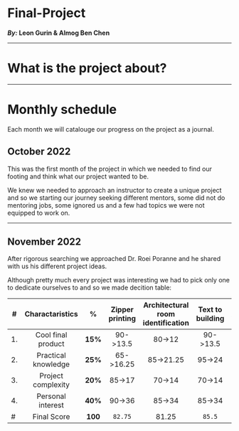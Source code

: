 # Final-Project
**_By:_ Leon Gurin & Almog Ben Chen**

___

# What is the project about?

___
# Monthly schedule
Each month we will catalouge our progress on the project as a journal.

## October 2022

This was the first month of the project in which we needed to find our footing and think what our project wanted to be.

We knew we needed to approach an instructor to create a unique project and so we starting our journey seeking different mentors, some did not do mentoring jobs, some ignored us and a few had topics we were not equipped to work on.

___

## November 2022

After rigorous searching we approached Dr. Roei Poranne and he shared with us his different project ideas.

Although pretty much every project was interesting we had to pick only one to dedicate ourselves to and so we made decition table:

| # | Charactaristics | % | Zipper printing | Architectural room identification | Text to building | VR - Architecture modeling | VR - Controlling robots | Redirected walking |
 | ------ | :------: | :------: | :------: | :------: | :------: | :------: | :------: | :------: | 
 | 1. | Cool final product | **15%**  | 90->13.5 | 80->12   | 90->13.5 | 75->11.25 | 65->9.75 | 50->7.5 |  
 | 2. | Practical knowledge| **25%**  | 65->16.25| 85->21.25| 95->24   | 70->22.5  | 70->17.5 | 70->17.5|  
 | 3. | Project complexity | **20%**  | 85->17   | 70->14   | 70->14   | 75->15    | 80->16   | 75->15  |  
 | 4. | Personal interest  | **40%**  | 90->36   | 85->34   | 85->34   | 75->30    | 80->32   | 70->28  |  
 | #  | Final Score        | **100**  | `82.75`  | 81.25    | `85.5`   | 78.75     | 75.25    | 68      |



